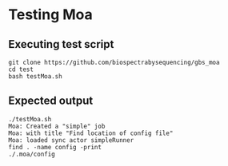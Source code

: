Testing Moa
===========

Executing test script
---------------------

```
git clone https://github.com/biospectrabysequencing/gbs_moa
cd test
bash testMoa.sh
```


Expected output
---------------

```
./testMoa.sh
Moa: Created a "simple" job
Moa: with title "Find location of config file"
Moa: loaded sync actor simpleRunner
find . -name config -print
./.moa/config
```